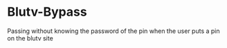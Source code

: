 # Blutv-Bypass
Passing without knowing the password of the pin when the user puts a pin on the blutv site
